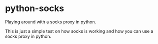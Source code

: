 # python-socks

Playing around with a socks proxy in python.

This is just a simple test on how socks is working and how you can use a socks proxy in python.
